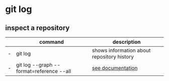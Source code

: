 # git log

## inspect a repository
|  | command | description |
| --- | --- | --- |
| - | git log | shows information about repository history |
| - | git log --graph --format=reference --all | [see documentation](https://git-scm.com/docs/git-log#_commit_formatting) |
